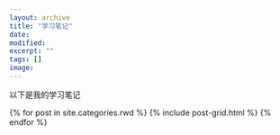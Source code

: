 ```yaml
---
layout: archive
title: "学习笔记"
date: 
modified:
excerpt: ""
tags: []
image: 
---
```


以下是我的学习笔记

<div class="tiles">
{% for post in site.categories.rwd %}
  {% include post-grid.html %}
{% endfor %}
</div><!-- /.tiles 把所有categories 有 notes 的列出来-->
